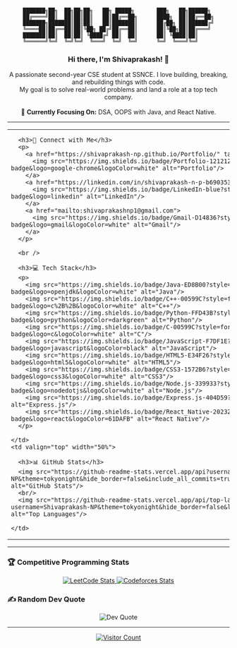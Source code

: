 <div align="center">
<pre style="font-size:12px; text-align:center;">
███████╗██╗  ██╗██╗██╗   ██╗ █████╗       ███╗   ██╗██████╗ 
██╔════╝██║  ██║██║██║   ██║██╔══██╗      ████╗  ██║██╔══██╗
███████╗███████║██║██║   ██║███████║      ██╔██╗ ██║██████╔╝
╚════██║██╔══██║██║╚██╗ ██╔╝██╔══██║      ██║╚██╗██║██╔═══╝ 
███████║██║  ██║██║ ╚████╔╝ ██║  ██║      ██║ ╚████║██║     
╚══════╝╚═╝  ╚═╝╚═╝  ╚═══╝  ╚═╝  ╚═╝      ╚═╝  ╚═══╝╚═╝     
</pre>
</div>

<h3 align="center">
  Hi there, I'm Shivaprakash! 👋
</h3>
<p align="center">
  A passionate second-year CSE student at SSNCE. I love building, breaking, and rebuilding things with code.
  <br />
  My goal is to solve real-world problems and land a role at a top tech company.
  <br />
  <br />
  🧠 <b>Currently Focusing On:</b> DSA, OOPS with Java, and React Native.
</p>

---

<table>
  <tr>
    <td valign="top" width="50%">
      
      <h3>🤝 Connect with Me</h3>
      <p>
        <a href="https://shivaprakash-np.github.io/Portfolio/" target="_blank">
          <img src="https://img.shields.io/badge/Portfolio-121212?style=for-the-badge&logo=google-chrome&logoColor=white" alt="Portfolio"/>
        </a>
        <a href="https://linkedin.com/in/shivaprakash-n-p-b69035324/" target="_blank">
          <img src="https://img.shields.io/badge/LinkedIn-blue?style=for-the-badge&logo=linkedin" alt="LinkedIn"/>
        </a>
        <a href="mailto:shivaprakashnp1@gmail.com">
          <img src="https://img.shields.io/badge/Gmail-D14836?style=for-the-badge&logo=gmail&logoColor=white" alt="Gmail"/>
        </a>
      </p>

      <br />
      
      <h3>💻 Tech Stack</h3>
      <p>
        <img src="https://img.shields.io/badge/Java-ED8B00?style=for-the-badge&logo=openjdk&logoColor=white" alt="Java"/>
        <img src="https://img.shields.io/badge/C++-00599C?style=for-the-badge&logo=c%2B%2B&logoColor=white" alt="C++"/>
        <img src="https://img.shields.io/badge/Python-FFD43B?style=for-the-badge&logo=python&logoColor=darkgreen" alt="Python"/>
        <img src="https://img.shields.io/badge/C-00599C?style=for-the-badge&logo=c&logoColor=white" alt="C"/>
        <img src="https://img.shields.io/badge/JavaScript-F7DF1E?style=for-the-badge&logo=javascript&logoColor=black" alt="JavaScript"/>
        <img src="https://img.shields.io/badge/HTML5-E34F26?style=for-the-badge&logo=html5&logoColor=white" alt="HTML5"/>
        <img src="https://img.shields.io/badge/CSS3-1572B6?style=for-the-badge&logo=css3&logoColor=white" alt="CSS3"/>
        <img src="https://img.shields.io/badge/Node.js-339933?style=for-the-badge&logo=nodedotjs&logoColor=white" alt="Node.js"/>
        <img src="https://img.shields.io/badge/Express.js-404D59?style=for-the-badge" alt="Express.js"/>
        <img src="https://img.shields.io/badge/React_Native-20232A?style=for-the-badge&logo=react&logoColor=61DAFB" alt="React Native"/>
      </p>
      
    </td>
    <td valign="top" width="50%">
      
      <h3>📊 GitHub Stats</h3>
      <img src="https://github-readme-stats.vercel.app/api?username=Shivaprakash-NP&theme=tokyonight&hide_border=false&include_all_commits=true&count_private=true" alt="GitHub Stats"/>
      <br/>
      <img src="https://github-readme-stats.vercel.app/api/top-langs/?username=Shivaprakash-NP&theme=tokyonight&hide_border=false&layout=compact" alt="Top Languages"/>
      
    </td>
  </tr>
</table>

---

### 🏆 Competitive Programming Stats

<p align="center">
  <a href="https://leetcode.com/shiva___np/" target="_blank">
    <img src="https://leetcard.jacoblin.cool/shiva___np?theme=dark&font=Karma&ext=activity" alt="LeetCode Stats" />
  </a>
  <a href="https://codeforces.com/profile/shiva___np" target="_blank">
    <img src="https://cf.leed.at?id=shiva___np" alt="Codeforces Stats" />
  </a>
</p>

### ✍️ Random Dev Quote
<p align="center">
  <img src="https://quotes-github-readme.vercel.app/api?type=horizontal&theme=dark" alt="Dev Quote" />
</p>

<div align="center">
  
  ---
  
  <a href="https://visitcount.itsvg.in">
    <img src="https://visitcount.itsvg.in/api?id=Shivaprakash-NP&icon=0&color=6" alt="Visitor Count"/>
  </a>
</div>
